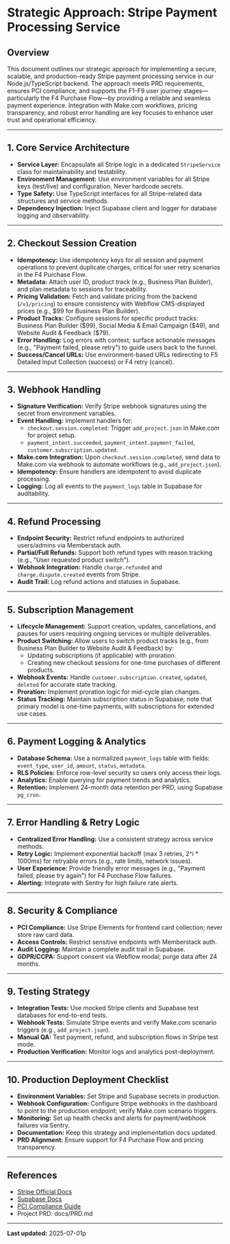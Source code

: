 # Strategic Approach: Stripe Payment Processing Service

## Overview
This document outlines our strategic approach for implementing a secure, scalable, and production-ready Stripe payment processing service in our Node.js/TypeScript backend. The approach meets PRD requirements, ensures PCI compliance, and supports the F1-F9 user journey stages—particularly the F4 Purchase Flow—by providing a reliable and seamless payment experience. Integration with Make.com workflows, pricing transparency, and robust error handling are key focuses to enhance user trust and operational efficiency.

---

## 1. Core Service Architecture
- **Service Layer:** Encapsulate all Stripe logic in a dedicated `StripeService` class for maintainability and testability.
- **Environment Management:** Use environment variables for all Stripe keys (test/live) and configuration. Never hardcode secrets.
- **Type Safety:** Use TypeScript interfaces for all Stripe-related data structures and service methods.
- **Dependency Injection:** Inject Supabase client and logger for database logging and observability.

---

## 2. Checkout Session Creation
- **Idempotency:** Use idempotency keys for all session and payment operations to prevent duplicate charges, critical for user retry scenarios in the F4 Purchase Flow.
- **Metadata:** Attach user ID, product track (e.g., Business Plan Builder), and plan metadata to sessions for traceability.
- **Pricing Validation:** Fetch and validate pricing from the backend (`/v1/pricing`) to ensure consistency with Webflow CMS-displayed prices (e.g., $99 for Business Plan Builder).
- **Product Tracks:** Configure sessions for specific product tracks: Business Plan Builder ($99), Social Media & Email Campaign ($49), and Website Audit & Feedback ($79).
- **Error Handling:** Log errors with context; surface actionable messages (e.g., "Payment failed, please retry") to guide users back to the funnel.
- **Success/Cancel URLs:** Use environment-based URLs redirecting to F5 Detailed Input Collection (success) or F4 retry (cancel).

---

## 3. Webhook Handling
- **Signature Verification:** Verify Stripe webhook signatures using the secret from environment variables.
- **Event Handling:** Implement handlers for:
  - `checkout.session.completed`: Trigger `add_project.json` in Make.com for project setup.
  - `payment_intent.succeeded`, `payment_intent.payment_failed`, `customer.subscription.updated`.
- **Make.com Integration:** Upon `checkout.session.completed`, send data to Make.com via webhook to automate workflows (e.g., `add_project.json`).
- **Idempotency:** Ensure handlers are idempotent to avoid duplicate processing.
- **Logging:** Log all events to the `payment_logs` table in Supabase for auditability.

---

## 4. Refund Processing
- **Endpoint Security:** Restrict refund endpoints to authorized users/admins via Memberstack auth.
- **Partial/Full Refunds:** Support both refund types with reason tracking (e.g., "User requested product switch").
- **Webhook Integration:** Handle `charge.refunded` and `charge.dispute.created` events from Stripe.
- **Audit Trail:** Log refund actions and statuses in Supabase.

---

## 5. Subscription Management
- **Lifecycle Management:** Support creation, updates, cancellations, and pauses for users requiring ongoing services or multiple deliverables.
- **Product Switching:** Allow users to switch product tracks (e.g., from Business Plan Builder to Website Audit & Feedback) by:
  - Updating subscriptions (if applicable) with proration.
  - Creating new checkout sessions for one-time purchases of different products.
- **Webhook Events:** Handle `customer.subscription.created`, `updated`, `deleted` for accurate state tracking.
- **Proration:** Implement proration logic for mid-cycle plan changes.
- **Status Tracking:** Maintain subscription status in Supabase; note that primary model is one-time payments, with subscriptions for extended use cases.

---

## 6. Payment Logging & Analytics
- **Database Schema:** Use a normalized `payment_logs` table with fields: `event_type`, `user_id`, `amount`, `status`, `metadata`.
- **RLS Policies:** Enforce row-level security so users only access their logs.
- **Analytics:** Enable querying for payment trends and analytics.
- **Retention:** Implement 24-month data retention per PRD, using Supabase `pg_cron`.

---

## 7. Error Handling & Retry Logic
- **Centralized Error Handling:** Use a consistent strategy across service methods.
- **Retry Logic:** Implement exponential backoff (max 3 retries, 2^i * 1000ms) for retryable errors (e.g., rate limits, network issues).
- **User Experience:** Provide friendly error messages (e.g., "Payment failed, please try again") for F4 Purchase Flow failures.
- **Alerting:** Integrate with Sentry for high failure rate alerts.

---

## 8. Security & Compliance
- **PCI Compliance:** Use Stripe Elements for frontend card collection; never store raw card data.
- **Access Controls:** Restrict sensitive endpoints with Memberstack auth.
- **Audit Logging:** Maintain a complete audit trail in Supabase.
- **GDPR/CCPA:** Support consent via Webflow modal; purge data after 24 months.

---

## 9. Testing Strategy
- **Integration Tests:** Use mocked Stripe clients and Supabase test databases for end-to-end tests.
- **Webhook Tests:** Simulate Stripe events and verify Make.com scenario triggers (e.g., `add_project.json`).
- **Manual QA:** Test payment, refund, and subscription flows in Stripe test mode.
- **Production Verification:** Monitor logs and analytics post-deployment.

---

## 10. Production Deployment Checklist
- **Environment Variables:** Set Stripe and Supabase secrets in production.
- **Webhook Configuration:** Configure Stripe webhooks in the dashboard to point to the production endpoint; verify Make.com scenario triggers.
- **Monitoring:** Set up health checks and alerts for payment/webhook failures via Sentry.
- **Documentation:** Keep this strategy and implementation docs updated.
- **PRD Alignment:** Ensure support for F4 Purchase Flow and pricing transparency.

---

## References
- [Stripe Official Docs](https://stripe.com/docs)
- [Supabase Docs](https://supabase.com/docs)
- [PCI Compliance Guide](https://stripe.com/docs/security/pci-compliance)
- Project PRD: docs/PRD.md

---

**Last updated:** 2025-07-01p

